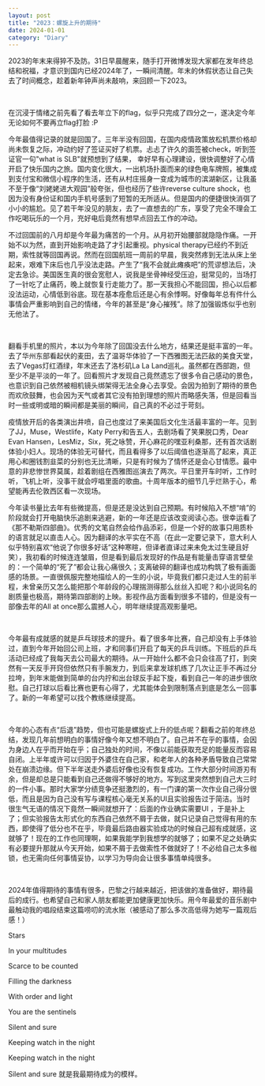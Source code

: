 ```yaml
---
layout: post
title: "2023：螺旋上升的期待"
date: 2024-01-01
category: "Diary"
---
```


2023的年末来得猝不及防。31日早晨醒来，随手打开微博发现大家都在发年终总结和祝福，才意识到国内已经2024年了，一瞬间清醒。年末的休假状态让自己失去了时间概念，趁着新年钟声尚未敲响，来回顾一下2023。

<!--more-->

&nbsp;&nbsp;

在沉浸于情绪之前先看了看去年立下的flag，似乎只完成了四分之一，遂决定今年无论如何不要再立flag打脸 :P


今年最值得记录的就是回国了。三年半没有回国，在国内疫情政策放松机票价格却尚未恢复之际，冲动约好了签证买好了机票。忐忐了许久的面签被check，听到签证官一句"what is SLB"就预想到了结果， 幸好早有心理建设，很快调整好了心情开启了快乐国内之旅。国内变化很大，一出机场扑面而来的绿色电车牌照，被集成到支付宝和微信小程序的生活，还有从村庄摇身一变成为城市的滨湖新区，让我虽不至于像“刘姥姥进大观园”般夸张，但也经历了些许reverse culture shock，也因为没有身份证和国内手机号感到了短暂的无所适从。但是国内的便捷很快消弭了小小的尴尬。见了若干年没见的朋友，去了一直想去的广东，享受了完全不理会工作吃喝玩乐的一个月，充好电后竟然有想早点回去工作的冲动。


不过回国前的八月却是今年最为痛苦的一个月。从月初开始腰部就隐隐作痛。一开始不以为然，直到开始影响走路了才引起重视。physical therapy已经约不到近期，索性就等回国再说。然而在回国航班一周前的早晨，我突然疼到无法从床上坐起来，艰难下床后也几乎没法走路。产生了“我不会就此瘫痪吧”的荒谬想法后，决定去急诊。美国医生真的很会宽慰人，说我是坐骨神经受压迫，挺常见的，当场打了一针吃了止痛药，晚上就恢复行走能力了。那一天我担心不能回国，担心以后都没法运动，心情低到谷底。现在基本痊愈后还是心有余悸啊。好像每年总有件什么事情会严重影响到自己的情绪，今年的甚至是“身心摧残”。除了加强锻炼似乎也别无他法了。

&nbsp;&nbsp;

翻看手机里的照片，本以为今年除了回国没去什么地方，结果还是挺丰富的一年。去了华州东部看起伏的麦田，去了温哥华体验了一下西雅图无法匹敌的美食天堂，去了Vegas灯红酒绿，年末还去了洛杉矶La La Land巡礼。虽然都在西部跑，但至少不是平淡的一年了。回看照片才发现自己竟然遗忘了很多令自己感动的景色，也意识到自己依然被相机镜头绑架得无法全身心去享受。会因为拍到了期待的景色而欢欣鼓舞，也会因为天气或者其它没有拍到理想的照片而略感失落，但是回看当时一些或明或暗的瞬间都是美丽的瞬间，自己真的不必过于苛刻。


疫情放开后的各类演出井喷，自己也度过了来美国后文化生活最丰富的一年。见到了JJ，Muse，Westlife，Katy Perry和告五人，去剧场看了笑果脱口秀，Dear Evan Hansen，LesMiz，Six，死之咏赞，开心麻花的嘿亚利桑那，还有首次话剧体验小妇人。现场的体验无可替代，而且看得多了以后阈值也逐渐高了起来，真正用心和圈钱割韭菜的分别也无比清晰，只是有时候为了情怀还是会心甘情愿。最中意的非悲惨世界莫属，趁着剧组在西雅图巡演去了两次。平日里开车时听，工作时听，飞机上听，没事干就会哼唱里面的歌曲。十周年版本的细节几乎烂熟于心，希望能再去伦敦西区看一次现场。


今年读书量比去年有些微提高，但是还是没达到自己预期。有时候陷入不想“啃”的阶段就会打开电脑快乐追剧来逃避，新的一年还是应该改变阅读心态。很幸运看了《那不勒斯四部曲》。优秀的文笔自然会给作品添彩，但是一个好的故事只用质朴的语言就足以直击人心。因为翻译的水平实在不高（在此一定要记录下，意大利人似乎特别喜欢“他说了你很多好话”这种寒暄，但译者直译过来未免太过生硬且好笑），我初看的时候连连皱眉，但是看到最后发现好的作品是有能量击穿语言壁垒的：一个简单的“死了”都会让我心痛很久；支离破碎的翻译也成功构筑了极有画面感的场景。一直很佩服完整地描绘人的一生的小说，毕竟我们都只走过人生的前半程，未曾亲历又怎么能把那个年龄段的心理揣测得那么丝丝入扣呢？和小说同名的剧质量也极高，期待第四部剧的上映。影视作品方面看到很多不错的，但是没有一部像去年的All at once那么震撼人心，明年继续提高观影量吧。

&nbsp;&nbsp;

今年最有成就感的就是乒乓球技术的提升。看了很多年比赛，自己却没有上手体验过，直到今年开始回公司上班，才和同事们开启了每天的乒乓训练。下班后的乒乓活动已经成了我每天去公司最大的期待。从一开始什么都不会只会往高了打，到突然有一天反手开窍但依然只有手腕发力，到后来拿发球机练了几次让正手不再过分拉垮，到年末能做到简单的台内拧和出台球反手起下旋，看到自己一年的进步很欣慰。自己打球以后看比赛也更有心得了，尤其能体会到限制落点到底是怎么一回事了。新的一年希望可以找个教练继续提高。

&nbsp;&nbsp;

今年的心态有点“后退”趋势，但也可能是螺旋式上升的低点呢？翻看之前的年终总结，发现几年前想明白的事情好像今年又想不明白了。自己并不在乎的事情，会因为身边人在乎而开始在乎；自己独处的时间，不像以前能获取充足的能量反而容易自闭。上半年或许可以归因于外婆住在自己家，和老年人的各种矛盾导致自己常常处在崩溃边缘。但下半年送走外婆后好像也没有恢复成功。工作大部分时间游刃有余，但是却总是只能看到自己还做得不够好的地方。写到这里突然想到自己大三时的一件小事。那时大家学分绩竞争还挺激烈的，有一门课的第一次作业自己得分很低，而且是因为自己没有写与课程核心毫无关系的UI且实验报告过于简洁。当时很生气无语的情况下竟然一瞬间就想开了：后面的作业确实需要UI ，于是补上了；但实验报告太形式化的东西自己依然不屑于去做，就只记录自己觉得有用的东西，即使得了低分也不在乎，毕竟最后路由器实验成功的时候自己超有成就感，这就够了！现在的工作也同理啊，如果我能学到我想学的就够了；如果不足之处确实有必要提升那就从今天开始，如果不屑于去做索性不做就好了！不必给自己太多枷锁，也无需向任何事情妥协，以学习为导向会让很多事情单纯很多。

&nbsp;&nbsp;

2024年值得期待的事情有很多，巴黎之行越来越近，把该做的准备做好，期待最后的成行。也希望自己和家人朋友都能更加健康更加快乐。用今年最爱的音乐剧中最触动我的唱段结束这篇唠叨的流水账（被感动了那么多次高低得为她写一篇观后感！）


Stars

In your multitudes

Scarce to be counted

Filling the darkness

With order and light

You are the sentinels

Silent and sure

Keeping watch in the night

Keeping watch in the night

Silent and sure 就是我最期待成为的模样。
